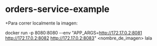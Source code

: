 # orders-service-example

+Para correr localmente la imagen:

docker run -p 8080:8080 --env "APP_ARGS=http://172.17.0.2:8081 http://172.17.0.2:8082 http://172.17.0.2:8083" <nombre_de_imagen>
lala
